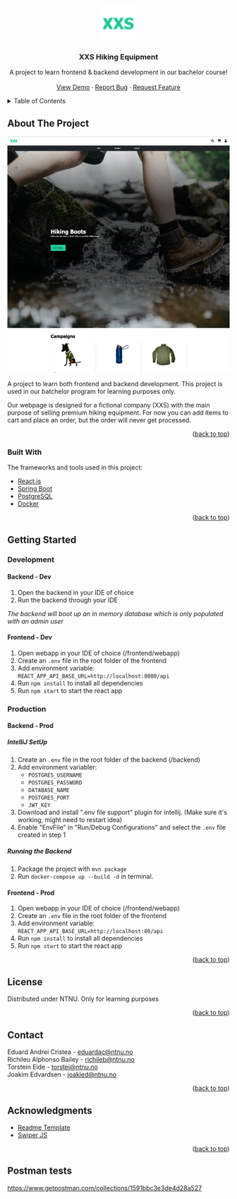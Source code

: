 <!-- Tamplate from https://github.com/othneildrew/Best-README-Template -->
<div id="top"></div>

<!-- PROJECT LOGO -->
<br />
<div align="center">
  <a href="https://github.com/jKm00/hiking-equipment">
    <img src="documentation/readme-images/logo.png" alt="Logo" width="80" height="80">
  </a>

  <h3 align="center">XXS Hiking Equipment</h3>

  <p align="center">
    A project to learn frontend & backend development in our bachelor course!
    <br />
    <br />
    <a href="http://gr02.appdev.cloudns.ph/">View Demo</a>
    ·
    <a href="https://github.com/jKm00/hiking-equipment/issues">Report Bug</a>
    ·
    <a href="https://github.com/jKm00/hiking-equipment/issues">Request Feature</a>
  </p>
</div>

<!-- TABLE OF CONTENTS -->
<details>
  <summary>Table of Contents</summary>
  <ol>
    <li>
      <a href="#about-the-project">About The Project</a>
      <ul>
        <li><a href="#built-with">Built With</a></li>
      </ul>
    </li>
    <li>
      <a href="#getting-started">Getting Started</a>
      <ul>
        <li><a href="#development"backend>Development</a>
            <ul>
                <li><a href="#backend-dev">Backend - Dev</a></li>
                <li><a href="#frontend-dev">frontend - Dev</a></li>
            </ul>
        </li>
        <li><a href="#production"backend>Production</a>
          <ul>
            <li><a href="backend-prod">Backend - Prod</a>
              <ul>
                <li><a href="intellij-setup">IntelliJ SetUp</a></li>
                <li><a href="running-the-backend">Running the Backend</a></li>
              </ul>
            </li>
            <li><a href="frontend-prod">Frontend - Prod</a></li>
          </ul>
        </li>
      </ul>
    </li>
    <li><a href="#license">License</a></li>
    <li><a href="#contact">Contact</a></li>
    <li><a href="#acknowledgments">Acknowledgments</a></li>
    <li><a href="#postman-tests">Postman tests</a></li>
  </ol>
</details>

<!-- ABOUT THE PROJECT -->

## About The Project

![XXS Front Page Screen Shot](documentation/readme-images/front-page.png)

A project to learn both frontend and backend development. This project is used in our batchelor program for learning purposes only.

Our webpage is designed for a fictional company (XXS) with the main purpose of selling premium hiking equipment. For now you can add items to cart and place an order, but the order will never get processed.

<p align="right">(<a href="#top">back to top</a>)</p>

### Built With

The frameworks and tools used in this project:

- [React.js](https://reactjs.org/)
- [Spring Boot](https://spring.io/)
- [PostgreSQL](https://www.postgresql.org/)
- [Docker](https://www.docker.com/)

<p align="right">(<a href="#top">back to top</a>)</p>

<!-- GETTING STARTED -->

## Getting Started

### Development

#### Backend - Dev

1. Open the backend in your IDE of choice
2. Run the backend through your IDE

*The backend will boot up an in memory database which is only populated with an admin user*

#### Frontend - Dev

1. Open webapp in your IDE of choice (/frontend/webapp)
2. Create an `.env` file in the root folder of the frontend
3. Add environment variable: `REACT_APP_API_BASE_URL=http://localhost:8080/api`
4. Run `npm install` to install all dependencies
5. Run `npm start` to start the react app

### Production

#### Backend - Prod

##### IntelliJ SetUp

1. Create an `.env` file in the root folder of the backend (/backend)
2. Add environment variabler:
   - `POSTGRES_USERNAME`
   - `POSTGRES_PASSWORD`
   - `DATABASE_NAME`
   - `POSTGRES_PORT`
   - `JWT_KEY`
3. Download and install ".env file support" plugin for intellij. (Make sure it's working, might need to restart idea)
4. Enable "EnvFile" in "Run/Debug Configurations" and select the `.env` file created in step 1

##### Running the Backend

1. Package the project with `mvn package`
3. Run `docker-compose up --build -d` in terminal.

#### Frontend - Prod

1. Open webapp in your IDE of choice (/frontend/webapp)
2. Create an `.env` file in the root folder of the frontend
3. Add environment variable: `REACT_APP_API_BASE_URL=http://localhost:80/api`
4. Run `npm install` to install all dependencies
5. Run `npm start` to start the react app

<p align="right">(<a href="#top">back to top</a>)</p>

<!-- LICENSE -->

## License

Distributed under NTNU. Only for learning purposes

<p align="right">(<a href="#top">back to top</a>)</p>

<!-- CONTACT -->

## Contact

Eduard Andrei Cristea - eduardac@ntnu.no  
Richileu Alphonso Bailey - richileb@ntnu.no  
Torstein Eide - torstei@ntnu.no  
Joakim Edvardsen - joakied@ntnu.no

<p align="right">(<a href="#top">back to top</a>)</p>

<!-- ACKNOWLEDGMENTS -->

## Acknowledgments

- [Readme Template](https://github.com/othneildrew/Best-README-Template#getting-started)
- [Swiper JS](https://swiperjs.com/react)

<p align="right">(<a href="#top">back to top</a>)</p>

## Postman tests

https://www.getpostman.com/collections/1591bbc3e3de4d28a527
